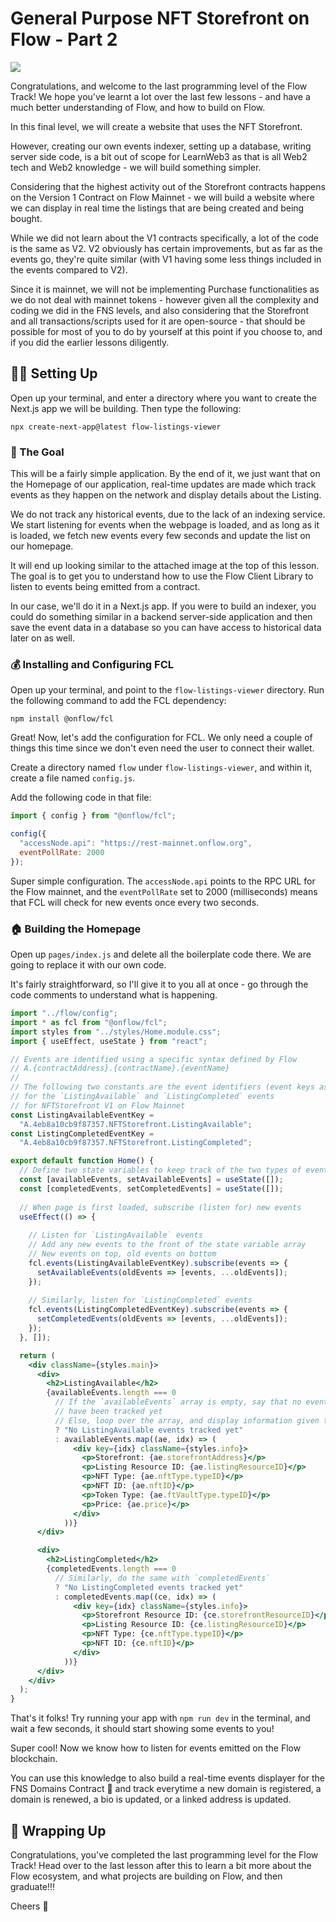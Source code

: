 # General Purpose NFT Storefront on Flow - Part 2

![](https://i.imgur.com/iOViqux.png)

Congratulations, and welcome to the last programming level of the Flow Track! We hope you've learnt a lot over the last few lessons - and have a much better understanding of Flow, and how to build on Flow.

In this final level, we will create a website that uses the NFT Storefront.

However, creating our own events indexer, setting up a database, writing server side code, is a bit out of scope for LearnWeb3 as that is all Web2 tech and Web2 knowledge - we will build something simpler.

Considering that the highest activity out of the Storefront contracts happens on the Version 1 Contract on Flow Mainnet - we will build a website where we can display in real time the listings that are being created and being bought.

While we did not learn about the V1 contracts specifically, a lot of the code is the same as V2. V2 obviously has certain improvements, but as far as the events go, they're quite similar (with V1 having some less things included in the events compared to V2).

Since it is mainnet, we will not be implementing Purchase functionalities as we do not deal with mainnet tokens - however given all the complexity and coding we did in the FNS levels, and also considering that the Storefront and all transactions/scripts used for it are open-source - that should be possible for most of you to do by yourself at this point if you choose to, and if you did the earlier lessons diligently.

<Quiz questionId="53fa9270-de22-4f9a-8eba-907376a2b2b4" />

## 👨‍🔬 Setting Up

Open up your terminal, and enter a directory where you want to create the Next.js app we will be building. Then type the following:

```shell
npx create-next-app@latest flow-listings-viewer
```

### 🥅 The Goal

This will be a fairly simple application. By the end of it, we just want that on the Homepage of our application, real-time updates are made which track events as they happen on the network and display details about the Listing.

We do not track any historical events, due to the lack of an indexing service. We start listening for events when the webpage is loaded, and as long as it is loaded, we fetch new events every few seconds and update the list on our homepage.

It will end up looking similar to the attached image at the top of this lesson. The goal is to get you to understand how to use the Flow Client Library to listen to events being emitted from a contract.

In our case, we'll do it in a Next.js app. If you were to build an indexer, you could do something similar in a backend server-side application and then save the event data in a database so you can have access to historical data later on as well.

### 💰 Installing and Configuring FCL

Open up your terminal, and point to the `flow-listings-viewer` directory. Run the following command to add the FCL dependency:

```shell
npm install @onflow/fcl
```

Great! Now, let's add the configuration for FCL. We only need a couple of things this time since we don't even need the user to connect their wallet.

Create a directory named `flow` under `flow-listings-viewer`, and within it, create a file named `config.js`.

Add the following code in that file:

```javascript
import { config } from "@onflow/fcl";

config({
  "accessNode.api": "https://rest-mainnet.onflow.org",
  eventPollRate: 2000
});
```

Super simple configuration. The `accessNode.api` points to the RPC URL for the Flow mainnet, and the `eventPollRate` set to 2000 (milliseconds) means that FCL will check for new events once every two seconds.

<Quiz questionId="763c402a-d85e-4b20-be94-73c7441da03e" />

### 🏠 Building the Homepage

Open up `pages/index.js` and delete all the boilerplate code there. We are going to replace it with our own code.

It's fairly straightforward, so I'll give it to you all at once - go through the code comments to understand what is happening.

```jsx
import "../flow/config";
import * as fcl from "@onflow/fcl";
import styles from "../styles/Home.module.css";
import { useEffect, useState } from "react";

// Events are identified using a specific syntax defined by Flow
// A.{contractAddress}.{contractName}.{eventName}
// 
// The following two constants are the event identifiers (event keys as Flow calls them)
// for the `ListingAvailable` and `ListingCompleted` events
// for NFTStorefront V1 on Flow Mainnet
const ListingAvailableEventKey =
  "A.4eb8a10cb9f87357.NFTStorefront.ListingAvailable";
const ListingCompletedEventKey =
  "A.4eb8a10cb9f87357.NFTStorefront.ListingCompleted";

export default function Home() {
  // Define two state variables to keep track of the two types of events
  const [availableEvents, setAvailableEvents] = useState([]);
  const [completedEvents, setCompletedEvents] = useState([]);
    
  // When page is first loaded, subscribe (listen for) new events
  useEffect(() => {
      
    // Listen for `ListingAvailable` events
    // Add any new events to the front of the state variable array
    // New events on top, old events on bottom
    fcl.events(ListingAvailableEventKey).subscribe(events => {
      setAvailableEvents(oldEvents => [events, ...oldEvents]);
    });
      
    // Similarly, listen for `ListingCompleted` events
    fcl.events(ListingCompletedEventKey).subscribe(events => {
      setCompletedEvents(oldEvents => [events, ...oldEvents]);
    });
  }, []);

  return (
    <div className={styles.main}>
      <div>
        <h2>ListingAvailable</h2>
        {availableEvents.length === 0
          // If the `availableEvents` array is empty, say that no events
          // have been tracked yet
          // Else, loop over the array, and display information given to us
          ? "No ListingAvailable events tracked yet"
          : availableEvents.map((ae, idx) => (
              <div key={idx} className={styles.info}>
                <p>Storefront: {ae.storefrontAddress}</p>
                <p>Listing Resource ID: {ae.listingResourceID}</p>
                <p>NFT Type: {ae.nftType.typeID}</p>
                <p>NFT ID: {ae.nftID}</p>
                <p>Token Type: {ae.ftVaultType.typeID}</p>
                <p>Price: {ae.price}</p>
              </div>
            ))}
      </div>

      <div>
        <h2>ListingCompleted</h2>
        {completedEvents.length === 0
          // Similarly, do the same with `completedEvents`
          ? "No ListingCompleted events tracked yet"
          : completedEvents.map((ce, idx) => (
              <div key={idx} className={styles.info}>
                <p>Storefront Resource ID: {ce.storefrontResourceID}</p>
                <p>Listing Resource ID: {ce.listingResourceID}</p>
                <p>NFT Type: {ce.nftType.typeID}</p>
                <p>NFT ID: {ce.nftID}</p>
              </div>
            ))}
      </div>
    </div>
  );
}
```

That's it folks! Try running your app with `npm run dev` in the terminal, and wait a few seconds, it should start showing some events to you!

Super cool! Now we know how to listen for events emitted on the Flow blockchain.

You can use this knowledge to also build a real-time events displayer for the FNS Domains Contract 👀 and track everytime a new domain is registered, a domain is renewed, a bio is updated, or a linked address is updated.

## 🎁 Wrapping Up

Congratulations, you've completed the last programming level for the Flow Track! Head over to the last lesson after this to learn a bit more about the Flow ecosystem, and what projects are building on Flow, and then graduate!!!

Cheers 🥂

<SubmitQuiz />
